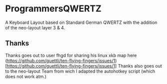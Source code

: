 # ProgrammersQWERTZ
A Keyboard Layout based on Standard German QWERTZ with the addition of the neo-layout layer 3 &amp; 4.

## Thanks
Thanks goes out to user fhgd for sharing his linux xkb map here
(https://github.com/guettli/ten-flying-fingers/issues/1)[https://github.com/guettli/ten-flying-fingers/issues/1]
Thanks also goes out to the neo-layout Team from wich I adapted the autohotkey script (which does not work atm.)